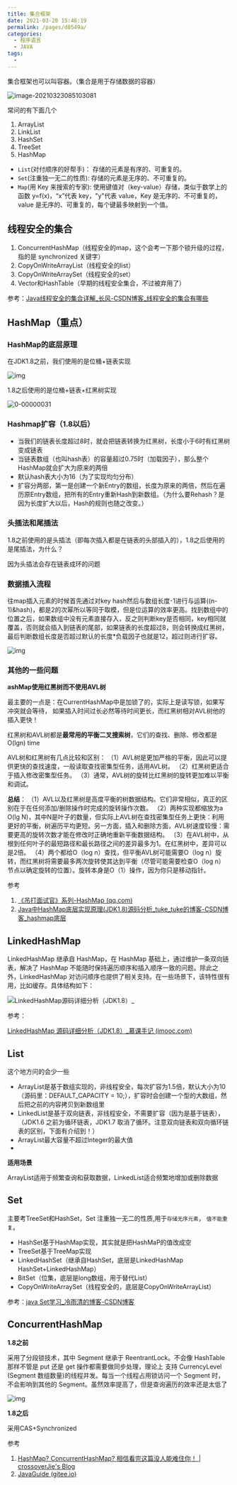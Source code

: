 ```yaml
---
title: 集合框架
date: 2021-03-20 15:46:19
permalink: /pages/d8549a/
categories:
  - 程序语言
  - JAVA
tags:
  - 
---
```


集合框架也可以叫容器。（集合是用于存储数据的容器）

![image-20210323085103081](https://img.xiaoyou66.com/2021/03/23/af1999626766e.png)

常问的有下面几个

1. ArrayList
2. LinkList
3. HashSet
4. TreeSet
5. HashMap

- `List`(对付顺序的好帮手)： 存储的元素是有序的、可重复的。
- `Set`(注重独一无二的性质): 存储的元素是无序的、不可重复的。
- `Map`(用 Key 来搜索的专家): 使用键值对（key-value）存储，类似于数学上的函数 y=f(x)，“x”代表 key，"y"代表 value，Key 是无序的、不可重复的，value 是无序的、可重复的，每个键最多映射到一个值。

## 线程安全的集合

1. ConcurrentHashMap（线程安全的map，这个会考一下那个锁升级的过程，指的是 synchronized 关键字）
2. CopyOnWriteArrayList（线程安全的list）
3. CopyOnWriteArraySet（线程安全的set）
4. Vector和HashTable（早期的线程安全集合，不过被弃用了）

参考：[Java线程安全的集合详解_长风-CSDN博客_线程安全的集合有哪些](https://blog.csdn.net/lixiaobuaa/article/details/79689338)

## HashMap（重点）

### HashMap的底层原理

在JDK1.8之前，我们使用的是位桶+链表实现

![img](https://img.xiaoyou66.com/2021/03/23/adb442bceddce.png)

1.8之后使用的是位桶+链表+红黑树实现

![0-00000031](https://img.xiaoyou66.com/2021/03/23/a428fd1e494fb.png)

### Hashmap扩容（1.8以后）

- 当我们的链表长度超过8时，就会把链表转换为红黑树，长度小于6时有红黑树变成链表
- 当链表数组（也叫hash表）的容量超过0.75时（加载因子），那么整个HashMap就会扩大为原来的两倍
- 默认hash表大小为16（为了实现均匀分布）
- 扩容分两部，第一是创建一个新Entry的数组，长度为原来的两倍，然后在遍历原Entry数组，把所有的Entry重新Hash到新数组。（为什么要Rehash？是因为长度扩大以后，Hash的规则也随之改变。）

### 头插法和尾插法

1.8之前使用的是头插法（即每次插入都是在链表的头部插入的），1.8之后使用的是尾插法，为什么？

因为头插法会存在链表成环的问题

### 数据插入流程

往map插入元素的时候首先通过对key hash然后与数组长度-1进行与运算((n-1)&hash)，都是2的次幂所以等同于取模，但是位运算的效率更高。找到数组中的位置之后，如果数组中没有元素直接存入，反之则判断key是否相同，key相同就覆盖，否则就会插入到链表的尾部，如果链表的长度超过8，则会转换成红黑树，最后判断数组长度是否超过默认的长度*负载因子也就是12，超过则进行扩容。

![img](https://img.xiaoyou66.com/2021/03/30/c83536ef87158.jpg)

### 其他的一些问题

**ashMap使用红黑树而不使用AVL树**

最主要的一点是：在CurrentHashMap中是加锁了的，实际上是读写锁，如果写冲突就会等待，
如果插入时间过长必然等待时间更长，而红黑树相对AVL树他的插入更快！

红黑树和AVL树都是**最常用的平衡二叉搜索树**，它们的查找、删除、修改都是O(lgn) time

AVL树和红黑树有几点比较和区别：
（1）AVL树是更加严格的平衡，因此可以提供更快的查找速度，一般读取查找密集型任务，适用AVL树。
（2）红黑树更适合于插入修改密集型任务。
（3）通常，AVL树的旋转比红黑树的旋转更加难以平衡和调试。

**总结**：
（1）AVL以及红黑树是高度平衡的树数据结构。它们非常相似，真正的区别在于在任何添加/删除操作时完成的旋转操作次数。
（2）两种实现都缩放为a O(lg N)，其中N是叶子的数量，但实际上AVL树在查找密集型任务上更快：利用更好的平衡，树遍历平均更短。另一方面，插入和删除方面，AVL树速度较慢：需要更高的旋转次数才能在修改时正确地重新平衡数据结构。
（3）在AVL树中，从根到任何叶子的最短路径和最长路径之间的差异最多为1。在红黑树中，差异可以是2倍。
（4）两个都给O（log n）查找，但平衡AVL树可能需要O（log n）旋转，而红黑树将需要最多两次旋转使其达到平衡（尽管可能需要检查O（log n）节点以确定旋转的位置）。旋转本身是O（1）操作，因为你只是移动指针。

参考

1. [《吊打面试官》系列-HashMap (qq.com)](https://mp.weixin.qq.com/s/0Gf2DzuzgEx0i3mHVvhKNQ)
2. [Java中HashMap底层实现原理(JDK1.8)源码分析_tuke_tuke的博客-CSDN博客_hashmap底层](https://blog.csdn.net/tuke_tuke/article/details/51588156)

## LinkedHashMap

LinkedHashMap 继承自 HashMap，在 HashMap 基础上，通过维护一条双向链表，解决了 HashMap 不能随时保持遍历顺序和插入顺序一致的问题。除此之外，LinkedHashMap 对访问顺序也提供了相关支持。在一些场景下，该特性很有用，比如缓存。具体结构如下：

![LinkedHashMap源码详细分析（JDK1.8）_](https://img.xiaoyou66.com/2021/04/09/fafad2940eb05.jpg)



参考：

[LinkedHashMap 源码详细分析（JDK1.8）_慕课手记 (imooc.com)](https://www.imooc.com/article/22931)

## List

这个地方问的会少一些

- ArrayList是基于数组实现的，非线程安全，每次扩容为1.5倍，默认大小为10（源码里：DEFAULT_CAPACITY = 10;），扩容时会创建一个型的大数组，然后把之前的内容拷贝到新数组里
- LinkedList是基于双向链表，非线程安全，不需要扩容（因为是基于链表），（JDK1.6 之前为循环链表，JDK1.7 取消了循环。注意双向链表和双向循环链表的区别，下面有介绍到！）
- ArrayList最大容量不超过Integer的最大值
- 

**适用场景**

ArrayList适用于频繁查询和获取数据，LinkedList适合频繁地增加或删除数据

## Set

主要考TreeSet和HashSet，Set 注重独一无二的性质,用于`存储无序元素`， `值不能重复`。

- HashSet基于HashMap实现，其实就是把HashMaP的值改成空
- TreeSet基于TreeMap实现
- LinkedHashSet（继承自HashSet，底层是LinkedHashMap HashSet+LinkedHashMap）
- BitSet（位集，底层是long数组，用于替代List）
- CopyOnWriteArraySet（线程安全的，底层是CopyOnWriteArrayList）

参考：[java Set学习_冷雨清的博客-CSDN博客](https://blog.csdn.net/weixin_44777669/article/details/109440033)

## ConcurrentHashMap

**1.8之前**

 采用了分段锁技术，其中 Segment 继承于 ReentrantLock。不会像 HashTable 那样不管是 put 还是 get 操作都需要做同步处理，理论上 支持 CurrencyLevel (Segment 数组数量)的线程并发。每当一个线程占用锁访问一个 Segment 时，不会影响到其他的 Segment。虽然效率提高了，但是查询遍历的效率还是太低了

![img](https://img.xiaoyou66.com/2021/03/23/8a7f3c6bf907b.jpg)

**1.8之后**

采用CAS+Synchronized

参考

1. [HashMap? ConcurrentHashMap? 相信看完这篇没人能难住你！ | crossoverJie's Blog](https://crossoverjie.top/2018/07/23/java-senior/ConcurrentHashMap/)
2. [JavaGuide (gitee.io)](https://snailclimb.gitee.io/javaguide/#/docs/java/collection/Java集合框架常见面试题?id=_12-collection-子接口之-list)

